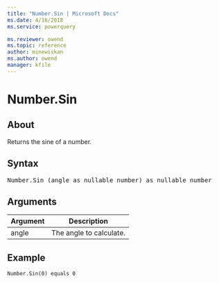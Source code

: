 ```yaml
---
title: "Number.Sin | Microsoft Docs"
ms.date: 4/16/2018
ms.service: powerquery

ms.reviewer: owend
ms.topic: reference
author: minewiskan
ms.author: owend
manager: kfile
---
```

# Number.Sin

  
## About  
Returns the sine of a number.  
  
## Syntax

<pre>
Number.Sin (angle as nullable number) as nullable number  
</pre>
  
## Arguments  
  
|Argument|Description|  
|------------|---------------|  
|angle|The angle to calculate.|  
  
## Example  
  
```powerquery-m 
Number.Sin(0) equals 0  
```  

